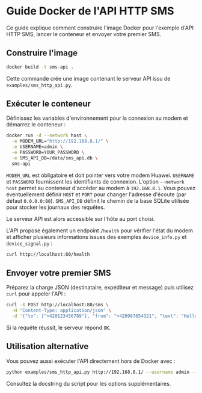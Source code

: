 # Guide Docker de l'API HTTP SMS

Ce guide explique comment construire l'image Docker pour l'exemple d'API HTTP SMS, lancer le conteneur et envoyer votre premier SMS.

## Construire l'image

```bash
docker build -t sms-api .
```

Cette commande crée une image contenant le serveur API issu de `examples/sms_http_api.py`.

## Exécuter le conteneur

Définissez les variables d'environnement pour la connexion au modem et démarrez le conteneur :

```bash
docker run -d --network host \
  -e MODEM_URL="http://192.168.8.1/" \
  -e USERNAME=admin \
  -e PASSWORD=YOUR_PASSWORD \
  -e SMS_API_DB=/data/sms_api.db \
  sms-api
```

`MODEM_URL` est obligatoire et doit pointer vers votre modem Huawei. `USERNAME` et `PASSWORD` fournissent les identifiants de connexion. L'option `--network host` permet au conteneur d'accéder au modem à `192.168.8.1`. Vous pouvez éventuellement définir `HOST` et `PORT` pour changer l'adresse d'écoute (par défaut `0.0.0.0:80`).
`SMS_API_DB` définit le chemin de la base SQLite utilisée pour stocker les journaux des requêtes.

Le serveur API est alors accessible sur l'hôte au port choisi.

L'API propose également un endpoint `/health` pour vérifier l'état du modem et
afficher plusieurs informations issues des exemples `device_info.py` et
`device_signal.py` :

```bash
curl http://localhost:80/health
```


## Envoyer votre premier SMS

Préparez la charge JSON (destinataire, expéditeur et message) puis utilisez `curl` pour appeler l'API :

```bash
curl -X POST http://localhost:80/sms \
  -H "Content-Type: application/json" \
  -d '{"to": ["+420123456789"], "from": "+420987654321", "text": "Hello from the API!"}'
```

Si la requête réussit, le serveur répond `OK`.

## Utilisation alternative

Vous pouvez aussi exécuter l'API directement hors de Docker avec :

```bash
python examples/sms_http_api.py http://192.168.8.1/ --username admin --password YOUR_PASSWORD
```

Consultez la docstring du script pour les options supplémentaires.
